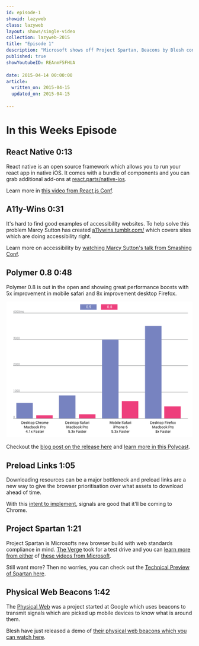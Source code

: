 ```yaml
---
id: episode-1
showid: lazyweb
class: lazyweb
layout: shows/single-video
collection: lazyweb-2015
title: "Episode 1"
description: "Microsoft shows off Project Spartan, Beacons by Blesh connect the physical world to your phone, React Native goes open source, a11y-wins.tumblr.com catalogs great accessibility, Polymer 0.8 hits the airwaves, and preload links get an intent to implemnt"
published: true
showYoutubeID: REAnmF5FHUA

date: 2015-04-14 00:00:00
article:
  written_on: 2015-04-15
  updated_on: 2015-04-15

---
```


# In this Weeks Episode

## React Native <span class="lazyweb-title-timestamp">0:13</span>

React native is an open source framework which allows you to run your react app in native iOS.
It comes with a bundle of components and you can grab additional add-ons at <a href="http://react.parts/native-ios">react.parts/native-ios</a>.

Learn more in <a href="https://youtu.be/KVZ-P-ZI6W4">this video from React.js Conf</a>.

## A11y-Wins <span class="lazyweb-title-timestamp">0:31</span>

It's hard to find good examples of accessibility websites. To help solve this problem
Marcy Sutton has created <a href="http://a11ywins.tumblr.com/">a11ywins.tumblr.com/</a>
which covers sites which are doing accessibility right.

Learn more on accessibility by <a href="https://vimeo.com/118697675">watching Marcy Sutton's talk from Smashing Conf</a>.

## Polymer 0.8 <span class="lazyweb-title-timestamp">0:48</span>

Polymer 0.8 is out in the open and showing great performance boosts with 5x improvement in mobile safari and 8x improvement desktop Firefox.

<img src="./images/episode-1-benchmark.svg" alt="Graph show 5x improvement on mobile Safari and 8x improvement on desktop Firefox" />

Checkout the <a href="https://www.polymer-project.org/0.8/">blog post on the release here</a> and <a href="https://developers.google.com/web/shows/polycasts/season-2/first-look-polymer-0.8">learn more in this Polycast</a>.

## Preload Links <span class="lazyweb-title-timestamp">1:05</span>

Downloading resources can be a major bottleneck and preload links are a new way to give the browser prioritisation over what assets to download ahead of time.

With this <a href="https://groups.google.com/a/chromium.org/forum/#!msg/blink-dev/Abrd-tbDyuQ/4YP6_yvBa94J">intent to implement</a>, signals are good that it'll be coming to Chrome.

## Project Spartan <span class="lazyweb-title-timestamp">1:21</span>

Project Spartan is Microsofts new browser build with web standards compliance in mind. <a href="http://www.theverge.com/2015/3/31/8319169/project-spartan-new-browser-microsoft-hands-on">The Verge</a> took for a test drive and you can <a href="https://www.youtube.com/watch?v=KKjkfkAmzAg">learn more from either</a> of <a href="https://www.youtube.com/watch?v=4A5ZXWTIlHw">these videos from Microsoft</a>.

Still want more? Then no worries, you can check out the <a href="http://blogs.msdn.com/b/ie/archive/2015/03/30/quot-project-spartan-quot-in-the-windows-technical-preview-build-10049.aspx">Technical Preview of Spartan here</a>.

## Physical Web Beacons <span class="lazyweb-title-timestamp">1:42</span>

The <a href="https://google.github.io/physical-web/">Physical Web</a> was a project started at Google which uses
beacons to transmit signals which are picked up mobile devices to know what is around them.

Blesh have just released a demo of <a href="https://www.youtube.com/watch?v=8AryiXsPQ1Y">their physical web beacons which you can watch here</a>.
